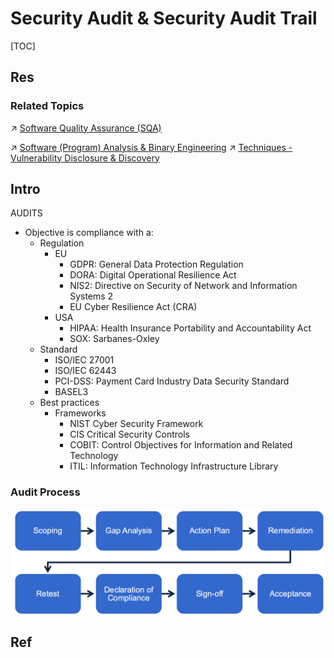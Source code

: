 # Security Audit & Security Audit Trail

[TOC]



## Res
### Related Topics
↗ [Software Quality Assurance (SQA)](../../../../Software%20Engineering/🎭%20Software%20Quality%20Assurance%20(SQA)/Software%20Quality%20Assurance%20(SQA).md)

↗ [Software (Program) Analysis & Binary Engineering](../../../🏰%20Cybersecurity%20Basics%20&%20InfoSec/🍦%20Software%20Security/🪆%20Software%20(Program)%20Analysis%20&%20Binary%20Engineering/Software%20(Program)%20Analysis%20&%20Binary%20Engineering.md)
↗ [Techniques - Vulnerability Disclosure & Discovery](../../../🏰%20Cybersecurity%20Basics%20&%20InfoSec/🍦%20Software%20Security/🐒%20Software%20Vulnerability%20&%20Weakness/Vulnerability%20Mangement%20Techniques/Techniques%20-%20Vulnerability%20Disclosure%20&%20Discovery.md)



## Intro
AUDITS
- Objective is compliance with a:
	- Regulation
		- EU
			- GDPR: General Data Protection Regulation
			- DORA: Digital Operational Resilience Act
			- NIS2: Directive on Security of Network and Information Systems 2
			- EU Cyber Resilience Act (CRA)
		- USA
			- HIPAA: Health Insurance Portability and Accountability Act
			- SOX: Sarbanes-Oxley
	- Standard
		- ISO/IEC 27001
		- ISO/IEC 62443
		- PCI-DSS: Payment Card Industry Data Security Standard
		- BASEL3
	- Best practices
		- Frameworks
			- NIST Cyber Security Framework
			- CIS Critical Security Controls
			- COBIT: Control Objectives for Information and Related Technology
			- ITIL: Information Technology Infrastructure Library


### Audit Process
![](../../../../../Assets/Pics/Screenshot%202025-10-18%20at%2017.22.03.png)



## Ref
[🤔 起底果聊敲诈这一套 | FreeBuf]: https://m.freebuf.com/articles/network/283985.html

[PHP代码审计基础]: https://www.henry-blog.life/henry-blog/dai-ma-shen-ji/php-dai-ma-shen-ji-ji-chu#wu-xss-gong-ji-lou-dong
